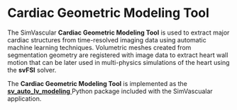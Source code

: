 # Cardiac Geometric Modeling Tool 

The SimVascular **Cardiac Geometric Modeling Tool** is used to extract major cardiac structures from time-resolved imaging data
using automatic machine learning techniques. Volumetric meshes created from segmentation geometry are registered with image
data to extract heart wall motion that can be later used in multi-physics simulations of the heart using the **svFSI** solver.

The **Cardiac Geometric Modeling Tool** is implemented as the 
<a href="https://github.com/SimVascular/SimVascular/tree/master/Python/site-packages/sv_auto_lv_modeling"> 
<b>sv\_auto\_lv\_modeling</b> </a> Python package included with the SimVascualar
application.

